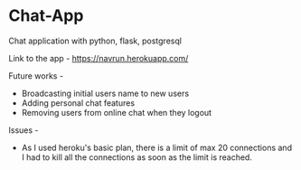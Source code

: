 # Chat-App
Chat application with python, flask, postgresql

Link to the app - https://navrun.herokuapp.com/

Future works - 
  - Broadcasting initial users name to new users
  - Adding personal chat features
  - Removing users from online chat when they logout
  
Issues - 
  - As I used heroku's basic plan, there is a limit of max 20 connections and I had to kill all the connections as soon as the limit is reached.
